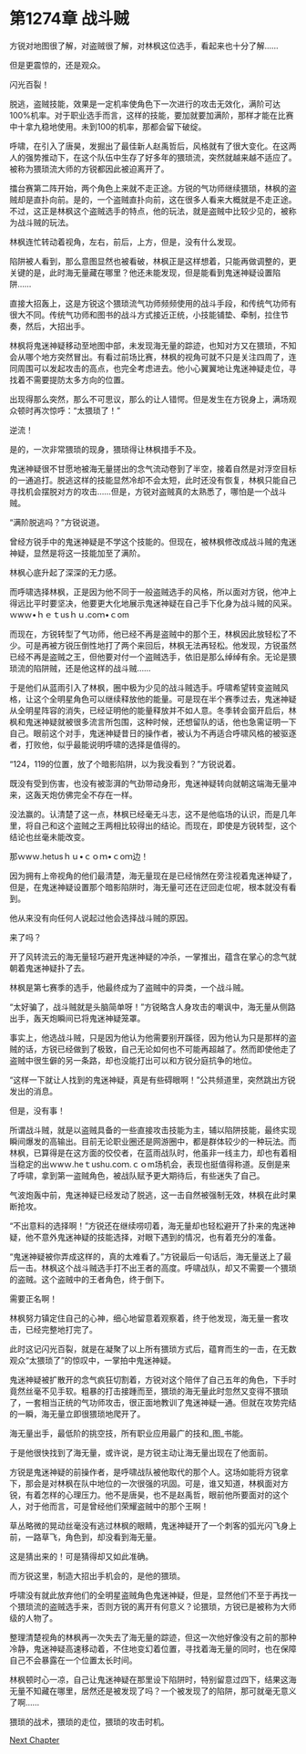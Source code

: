 # 第1274章 战斗贼

方锐对地图很了解，对盗贼很了解，对林枫这位选手，看起来也十分了解……

但是更震惊的，还是观众。

闪光百裂！

脱逃，盗贼技能，效果是一定机率使角色下一次进行的攻击无效化，满阶可达100%机率。对于职业选手而言，这样的技能，要加就要加满阶，那样才能在比赛中十拿九稳地使用。未到100的机率，那都会留下破绽。

呼啸，在引入了唐昊，发掘出了最佳新人赵禹哲后，风格就有了很大变化。在这两人的强势推动下，在这个队伍中生存了好多年的猥琐流，突然就越来越不适应了。被称为猥琐流大师的方锐都因此被迫离开了。

擂台赛第二阵开始，两个角色上来就不走正途。方锐的气功师继续猥琐，林枫的盗贼却是直扑向前。是的，一个盗贼直扑向前，这在很多人看来大概就是不走正途。不过，这正是林枫这个盗贼选手的特点，他的玩法，就是盗贼中比较少见的，被称为战斗贼的玩法。

林枫连忙转动着视角，左右，前后，上方，但是，没有什么发现。

陷阱被人看到，那么意图显然也被看破，林枫正是这样想着，只能再做调整的，更关键的是，此时海无量藏在哪里？他还未能发现，但是能看到鬼迷神疑设置陷阱……

直接大招轰上，这是方锐这个猥琐流气功师频频使用的战斗手段，和传统气功师有很大不同。传统气功师和图书的战斗方式接近正统，小技能铺垫、牵制，拉住节奏，然后，大招出手。

林枫将鬼迷神疑移动至地图中部，未发现海无量的踪迹，也知对方又在猥琐，不知会从哪个地方突然冒出。有看过前场比赛，林枫的视角可就不只是关注四周了，连同周围可以发起攻击的高点，也完全考虑进去。他小心翼翼地让鬼迷神疑走位，寻找着不需要提防太多方向的位置。

出现得那么突然，那么不可思议，那么的让人错愕。但是发生在方锐身上，满场观众顿时再次惊呼：“太猥琐了！”

逆流！

是的，一次非常猥琐的现身，猥琐得让林枫措手不及。

鬼迷神疑很不甘愿地被海无量搓出的念气流动卷到了半空，接着自然是对浮空目标的一通追打。脱逃这样的技能显然冷却不会太短，此时还没有恢复，林枫只能自己寻找机会摆脱对方的攻击……但是，方锐对盗贼真的太熟悉了，哪怕是一个战斗贼。

“满阶脱逃吗？”方锐说道。

曾经方锐手中的鬼迷神疑是不学这个技能的。但现在，被林枫修改成战斗贼的鬼迷神疑，显然是将这一技能加至了满阶。

林枫心底升起了深深的无力感。

而呼啸选择林枫，正是因为他不同于一般盗贼选手的风格，所以面对方锐，他冲上得远比平时要坚决，他要更大化地展示鬼迷神疑在自己手下化身为战斗贼的风采。ｗwｗ•ｈｅｔusｈｕ.coｍ•ｃom

而现在，方锐转型了气功师，他已经不再是盗贼中的那个王，林枫因此放轻松了不少。可是再被方锐压倒性地打了两个来回后，林枫无法再轻松。他发现，方锐虽然已经不再是盗贼之王，但他要对付一个盗贼选手，依旧是那么绰绰有余。无论是猥琐流的陷阱贼，还是他这样的战斗贼……

于是他们从蓝雨引入了林枫，圈中极为少见的战斗贼选手。呼啸希望转变盗贼风格，让这个全明星角色可以继续释放他的能量。可是现在半个赛季过去，鬼迷神疑从全明星阵容的消失，已经证明他的能量释放并不如人意。冬季转会窗开启后，林枫和鬼迷神疑就被很多流言所包围，这种时候，还想留队的话，他也急需证明一下自己。眼前这个对手，鬼迷神疑昔日的操作者，被认为不再适合呼啸风格的被驱逐者，打败他，似乎最能说明呼啸的选择是值得的。

“124，119的位置，放了个暗影陷阱，以为我没看到？”方锐说着。

既没有受到伤害，也没有被澎湃的气劲带动身形，鬼迷神疑转向就朝这端海无量冲来，这轰天炮仿佛完全不存在一样。

没法赢的。认清楚了这一点，林枫已经毫无斗志，这不是他临场的认识，而是几年里，将自己和这个盗贼之王两相比较得出的结论。而现在，即使是方锐转型，这个结论也丝毫未能改变。

那ｗwｗ.hetusｈｕ•ｃｏｍ•ｃoｍ边！

因为拥有上帝视角的他们最清楚，海无量现在是已经悄然在旁注视着鬼迷神疑了，但是，在鬼迷神疑设置那个暗影陷阱时，海无量可还在迂回走位呢，根本就没有看到。

他从来没有向任何人说起过他会选择战斗贼的原因。

来了吗？

开了风转流云的海无量轻巧避开鬼迷神疑的冲杀，一掌推出，蕴含在掌心的念气就朝着鬼迷神疑扑了去。

林枫是第七赛季的选手，他最终成为了盗贼中的异类，一个战斗贼。

“太好骗了，战斗贼就是头脑简单呀！”方锐略含人身攻击的嘲讽中，海无量从侧路出手，轰天炮瞬间已将鬼迷神疑笼罩。

事实上，他选战斗贼，只是因为他认为他需要别开蹊径，因为他认为只是那样的盗贼的话，方锐已经做到了极致，自己无论如何也不可能再超越了。然而即使他走了盗贼中很生僻的另一条路，却也没能打出可以和方锐分庭抗争的地位。

“这样一下就让人找到的鬼迷神疑，真是有些碍眼啊！”公共频道里，突然跳出方锐发出的消息。

但是，没有事！

所谓战斗贼，就是以盗贼具备的一些直接攻击技能为主，辅以陷阱技能，最终实现瞬间爆发的高输出。目前无论职业圈还是网游圈中，都是群体较少的一种玩法。而林枫，已算得是在这方面的佼佼者，在蓝雨战队时，他虽非一线主力，却也有着相当稳定的出ｗwｗ.heｔushu.coｍ.ｃｏm场机会，表现也挺值得称道。反倒是来了呼啸，拿到第一盗贼角色，被战队赋予更大期待后，有些迷失了自己。

气波炮轰中前，鬼迷神疑已经发动了脱逃，这一击自然被强制无效，林枫在此时果断抢攻。

“不出意料的选择啊！”方锐还在继续唠叨着，海无量却也轻松避开了扑来的鬼迷神疑，他不意外鬼迷神疑的技能选择，对眼下遇到的情况，也有着充分的准备。

“鬼迷神疑被你弄成这样的，真的太难看了。”方锐最后一句话后，海无量送上了最后一击。林枫这个战斗贼选手打不出王者的高度。呼啸战队，却又不需要一个猥琐的盗贼。这个盗贼中的王者角色，终于倒下。

需要正名啊！

林枫努力镇定住自己的心神，细心地留意着观察着，终于他发现，海无量一套攻击，已经完整地打完了。

此时这记闪光百裂，就是在凝聚了以上所有猥琐方式后，蕴育而生的一击，在无数观众“太猥琐了”的惊叹中，一掌拍中鬼迷神疑。

鬼迷神疑被扩散开的念气疯狂切割着，方锐对这个陪伴了自己五年的角色，下手时竟然丝毫不见手软。粗暴的打击接踵而至，猥琐的海无量此时忽然又变得不猥琐了，一套相当正统的气功师攻击，很正面地教训了鬼迷神疑一通。但就在攻势完结的一瞬，海无量立即很猥琐地爬开了。

海无量出手，最低阶的挑空技，所有职业应用最广的技和_图_书能。

于是他很快找到了海无量，或许说，是方锐主动让海无量出现在了他面前。

方锐是鬼迷神疑的前操作者，是呼啸战队被他取代的那个人。这场如能将方锐拿下，那会是对林枫在队中地位的一次很强的巩固。可是，谁又知道，林枫面对方锐，有着怎样的心理压力。他不是唐昊，也不是赵禹哲，眼前他所要面对的这个人，对于他而言，可是曾经他们荣耀盗贼中的那个王啊！

草丛略微的晃动丝毫没有逃过林枫的眼睛，鬼迷神疑开了一个刺客的弧光闪飞身上前，一路草飞，角色到，却没看到海无量。

这是猜出来的！可是猜得却又如此准确。

而方锐这里，制造大招出手机会的，是他的猥琐。

呼啸没有就此放弃他们的全明星盗贼角色鬼迷神疑，但是，显然他们不至于再找一个猥琐流的盗贼选手来，否则方锐的离开有何意义？论猥琐，方锐已是被称为大师级的人物了。

整理清楚视角的林枫再一次失去了海无量的踪迹，但这一次他好像没有之前的那种冷静，鬼迷神疑高速移动着，不住地变幻着位置，寻找着海无量的同时，也在保障自己不会暴露在一个位置太长时间。

林枫顿时心一凉，自己让鬼迷神疑在那里设下陷阱时，特别留意过四下，结果这海无量不知藏在哪里，居然还是被发现了吗？一个被发现了的陷阱，那可就毫无意义了啊……

猥琐的战术，猥琐的走位，猥琐的攻击时机。



[Next Chapter](%E7%AC%AC1275%E7%AB%A0%20%E5%9C%A8%E4%BD%A0%E8%BA%AB%E5%90%8E.md)